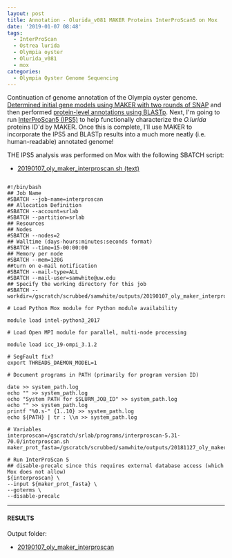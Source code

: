 ```yaml
---
layout: post
title: Annotation - Olurida_v081 MAKER Proteins InterProScan5 on Mox
date: '2019-01-07 08:48'
tags:
  - InterProScan
  - Ostrea lurida
  - Olympia oyster
  - Olurida_v081
  - mox
categories:
  - Olympia Oyster Genome Sequencing
---
```

Continuation of genome annotation of the Olympia oyster genome. [Determined initial gene models using MAKER with two rounds of SNAP](https://robertslab.github.io/sams-notebook/2018/11/27/Annotation-Olurida_v081-MAKER-on-Mox.html) and then performed [protein-level annotations using BLASTp](https://robertslab.github.io/sams-notebook/2018/12/20/Annotation-Olurida_v081-MAKER-Proteins-BLASTp.html). Next, I'm going to run [InterProScan5 (IPS5)](https://github.com/ebi-pf-team/interproscan/wiki) to help functionally characterize the _O.lurida_ proteins ID'd by MAKER. Once this is complete, I'll use MAKER to incorporate the IPS5 and BLASTp results into a much more neatly (i.e. human-readable) annotated genome!

THE IPS5 analysis was performed on Mox with the following SBATCH script:

- [20190107_oly_maker_interproscan.sh (text)](https://gannet.fish.washington.edu/Atumefaciens/20190107_oly_maker_interproscan/20190107_oly_maker_interproscan.sh)

<pre><code>
#!/bin/bash
## Job Name
#SBATCH --job-name=interproscan
## Allocation Definition
#SBATCH --account=srlab
#SBATCH --partition=srlab
## Resources
## Nodes
#SBATCH --nodes=2
## Walltime (days-hours:minutes:seconds format)
#SBATCH --time=15-00:00:00
## Memory per node
#SBATCH --mem=120G
##turn on e-mail notification
#SBATCH --mail-type=ALL
#SBATCH --mail-user=samwhite@uw.edu
## Specify the working directory for this job
#SBATCH --workdir=/gscratch/scrubbed/samwhite/outputs/20190107_oly_maker_interproscan

# Load Python Mox module for Python module availability

module load intel-python3_2017

# Load Open MPI module for parallel, multi-node processing

module load icc_19-ompi_3.1.2

# SegFault fix?
export THREADS_DAEMON_MODEL=1

# Document programs in PATH (primarily for program version ID)

date >> system_path.log
echo "" >> system_path.log
echo "System PATH for $SLURM_JOB_ID" >> system_path.log
echo "" >> system_path.log
printf "%0.s-" {1..10} >> system_path.log
echo ${PATH} | tr : \\n >> system_path.log

# Variables
interproscan=/gscratch/srlab/programs/interproscan-5.31-70.0/interproscan.sh
maker_prot_fasta=/gscratch/scrubbed/samwhite/outputs/20181127_oly_maker_genome_annotation/Olurida_v081.all.maker.proteins.fasta

# Run InterProScan 5
## disable-precalc since this requires external database access (which Mox does not allow)
${interproscan} \
--input ${maker_prot_fasta} \
--goterms \
--disable-precalc
</code></pre>

---

#### RESULTS

Output folder:

- [20190107_oly_maker_interproscan](https://gannet.fish.washington.edu/Atumefaciens/20190107_oly_maker_interproscan)
